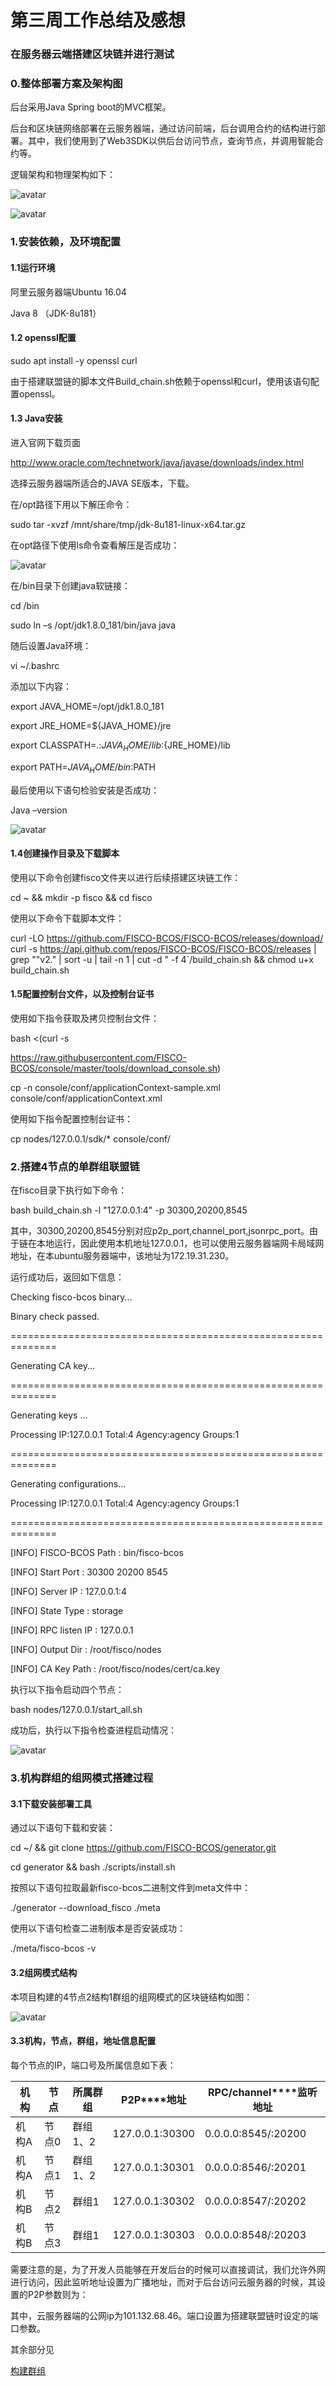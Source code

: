 # 第三周工作总结及感想

### 在服务器云端搭建区块链并进行测试

### 0.整体部署方案及架构图

后台采用Java Spring boot的MVC框架。

后台和区块链网络部署在云服务器端，通过访问前端，后台调用合约的结构进行部署。其中，我们使用到了Web3SDK以供后台访问节点，查询节点，并调用智能合约等。

逻辑架构和物理架构如下：

![avatar](https://github.com/fisco-bcos-group1/WeBank/blob/master/day3/hym/assets/逻辑架构.jpg)

![avatar](https://github.com/fisco-bcos-group1/WeBank/blob/master/day3/hym/assets/物理架构.jpg)

### 1.安装依赖，及环境配置

#### 1.1运行环境

阿里云服务器端Ubuntu 16.04

Java 8 （JDK-8u181）

#### 1.2 openssl配置

sudo apt install -y openssl curl

由于搭建联盟链的脚本文件Build_chain.sh依赖于openssl和curl，使用该语句配置openssl。

#### 1.3 Java安装

进入官网下载页面

<http://www.oracle.com/technetwork/java/javase/downloads/index.html>

选择云服务器端所适合的JAVA SE版本，下载。

在/opt路径下用以下解压命令：

sudo tar -xvzf /mnt/share/tmp/jdk-8u181-linux-x64.tar.gz

在opt路径下使用ls命令查看解压是否成功：

   ![avatar](https://github.com/fisco-bcos-group1/WeBank/blob/master/day3/hym/assets/2.jpg)

在/bin目录下创建java软链接：

cd /bin

sudo ln –s /opt/jdk1.8.0_181/bin/java java

随后设置Java环境：

vi ~/.bashrc

添加以下内容：

export JAVA_HOME=/opt/jdk1.8.0_181

export JRE_HOME=${JAVA_HOME}/jre

export CLASSPATH=.:${JAVA_HOME}/lib:${JRE_HOME}/lib

export PATH=${JAVA_HOME}/bin:$PATH

最后使用以下语句检验安装是否成功：

Java –version

   ![avatar](https://github.com/fisco-bcos-group1/WeBank/blob/master/day3/hym/assets/1.jpg)

#### 1.4创建操作目录及下载脚本

使用以下命令创建fisco文件夹以进行后续搭建区块链工作：

cd ~ && mkdir -p fisco && cd fisco

使用以下命令下载脚本文件：

curl -LO https://github.com/FISCO-BCOS/FISCO-BCOS/releases/download/ curl -s https://api.github.com/repos/FISCO-BCOS/FISCO-BCOS/releases | grep "\"v2\." | sort -u | tail -n 1 | cut -d \" -f 4`/build_chain.sh && chmod u+x build_chain.sh

#### 1.5配置控制台文件，以及控制台证书

使用如下指令获取及拷贝控制台文件：

bash <(curl -s 

https://raw.githubusercontent.com/FISCO-BCOS/console/master/tools/download_console.sh)

cp -n console/conf/applicationContext-sample.xml console/conf/applicationContext.xml

 

使用如下指令配置控制台证书：

cp nodes/127.0.0.1/sdk/* console/conf/

 

 

 

### 2.搭建4节点的单群组联盟链

在fisco目录下执行如下命令：

bash build_chain.sh -l "127.0.0.1:4" -p 30300,20200,8545

其中，30300,20200,8545分别对应p2p_port,channel_port,jsonrpc_port。由于链在本地运行，因此使用本机地址127.0.0.1，也可以使用云服务器端网卡局域网地址，在本ubuntu服务器端中，该地址为172.19.31.230。

运行成功后，返回如下信息：

Checking fisco-bcos binary...

Binary check passed.

==============================================================

Generating CA key...

==============================================================

Generating keys ...

Processing IP:127.0.0.1 Total:4 Agency:agency Groups:1

==============================================================

Generating configurations...

Processing IP:127.0.0.1 Total:4 Agency:agency Groups:1

==============================================================

[INFO] FISCO-BCOS Path   : bin/fisco-bcos

[INFO] Start Port        : 30300 20200 8545

[INFO] Server IP         : 127.0.0.1:4

[INFO] State Type        : storage

[INFO] RPC listen IP     : 127.0.0.1

[INFO] Output Dir        : /root/fisco/nodes

[INFO] CA Key Path       : /root/fisco/nodes/cert/ca.key

 

执行以下指令启动四个节点：

bash nodes/127.0.0.1/start_all.sh

成功后，执行以下指令检查进程启动情况：

   ![avatar](https://github.com/fisco-bcos-group1/WeBank/blob/master/day3/hym/assets/3.jpg)

 

 

### 3.机构群组的组网模式搭建过程

#### 3.1下载安装部署工具

通过以下语句下载和安装：

cd ~/ && git clone https://github.com/FISCO-BCOS/generator.git

cd generator && bash ./scripts/install.sh

 

按照以下语句拉取最新fisco-bcos二进制文件到meta文件中：

./generator --download_fisco ./meta

使用以下语句检查二进制版本是否安装成功：

./meta/fisco-bcos -v

 

 

#### 3.2组网模式结构

本项目构建的4节点2结构1群组的组网模式的区块链结构如图：

![avatar](https://fisco-bcos-documentation.readthedocs.io/zh_CN/latest/_images/tutorial_step_1.png)

#### 3.3机构，节点，群组，地址信息配置

每个节点的IP，端口号及所属信息如下表：

| **机构** | **节点** | **所属群组** | **P2P****地址** | **RPC/channel****监听地址** |
| -------- | -------- | ------------ | --------------- | --------------------------- |
| 机构A    | 节点0    | 群组1、2     | 127.0.0.1:30300 | 0.0.0.0:8545/:20200         |
| 机构A    | 节点1    | 群组1、2     | 127.0.0.1:30301 | 0.0.0.0:8546/:20201         |
| 机构B    | 节点2    | 群组1        | 127.0.0.1:30302 | 0.0.0.0:8547/:20202         |
| 机构B    | 节点3    | 群组1        | 127.0.0.1:30303 | 0.0.0.0:8548/:20203         |

需要注意的是，为了开发人员能够在开发后台的时候可以直接调试，我们允许外网进行访问，因此监听地址设置为广播地址，而对于后台访问云服务器的时候，其设置的P2P参数则为：

   

其中，云服务器端的公网ip为101.132.68.46。端口设置为搭建联盟链时设定的端口参数。



其余部分见

[构建群组](https://github.com/fisco-bcos-group1/WeBank/tree/master/day4/hym/构建群组.md)